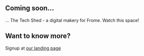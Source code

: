 ## Coming soon...

... The Tech Shed - a digital makery for Frome.  Watch this space!

<!--
For guidance on editing this page, see
<a href=https://github.com/techshedfrome/techshed/blob/master/docs/pages_readme.md>
here
</a>.
-->

## Want to know more?

Signup at [our landing page](https://mailchi.mp/6b2c4a5724be/techshed)
